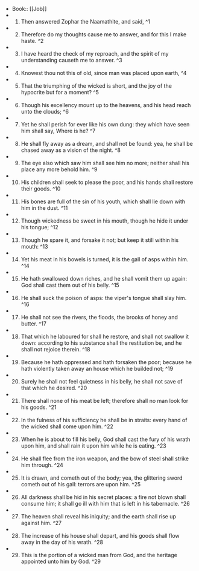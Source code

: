 - Book:: [[Job]]
- 1. Then answered Zophar the Naamathite, and said, ^1
- 2. Therefore do my thoughts cause me to answer, and for this I make haste. ^2
- 3. I have heard the check of my reproach, and the spirit of my understanding causeth me to answer. ^3
- 4. Knowest thou not this of old, since man was placed upon earth, ^4
- 5. That the triumphing of the wicked is short, and the joy of the hypocrite but for a moment? ^5
- 6. Though his excellency mount up to the heavens, and his head reach unto the clouds; ^6
- 7. Yet he shall perish for ever like his own dung: they which have seen him shall say, Where is he? ^7
- 8. He shall fly away as a dream, and shall not be found: yea, he shall be chased away as a vision of the night. ^8
- 9. The eye also which saw him shall see him no more; neither shall his place any more behold him. ^9
- 10. His children shall seek to please the poor, and his hands shall restore their goods. ^10
- 11. His bones are full of the sin of his youth, which shall lie down with him in the dust. ^11
- 12. Though wickedness be sweet in his mouth, though he hide it under his tongue; ^12
- 13. Though he spare it, and forsake it not; but keep it still within his mouth: ^13
- 14. Yet his meat in his bowels is turned, it is the gall of asps within him. ^14
- 15. He hath swallowed down riches, and he shall vomit them up again: God shall cast them out of his belly. ^15
- 16. He shall suck the poison of asps: the viper's tongue shall slay him. ^16
- 17. He shall not see the rivers, the floods, the brooks of honey and butter. ^17
- 18. That which he laboured for shall he restore, and shall not swallow it down: according to his substance shall the restitution be, and he shall not rejoice therein. ^18
- 19. Because he hath oppressed and hath forsaken the poor; because he hath violently taken away an house which he builded not; ^19
- 20. Surely he shall not feel quietness in his belly, he shall not save of that which he desired. ^20
- 21. There shall none of his meat be left; therefore shall no man look for his goods. ^21
- 22. In the fulness of his sufficiency he shall be in straits: every hand of the wicked shall come upon him. ^22
- 23. When he is about to fill his belly, God shall cast the fury of his wrath upon him, and shall rain it upon him while he is eating. ^23
- 24. He shall flee from the iron weapon, and the bow of steel shall strike him through. ^24
- 25. It is drawn, and cometh out of the body; yea, the glittering sword cometh out of his gall: terrors are upon him. ^25
- 26. All darkness shall be hid in his secret places: a fire not blown shall consume him; it shall go ill with him that is left in his tabernacle. ^26
- 27. The heaven shall reveal his iniquity; and the earth shall rise up against him. ^27
- 28. The increase of his house shall depart, and his goods shall flow away in the day of his wrath. ^28
- 29. This is the portion of a wicked man from God, and the heritage appointed unto him by God. ^29
